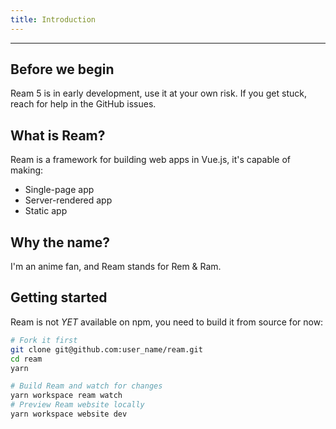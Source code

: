 ```yaml
---
title: Introduction
---
```


---

## Before we begin

Ream 5 is in early development, use it at your own risk. If you get stuck, reach for help in the GitHub issues.

## What is Ream?

Ream is a framework for building web apps in Vue.js, it's capable of making:

- Single-page app
- Server-rendered app
- Static app

## Why the name?

I'm an anime fan, and Ream stands for Rem & Ram.

## Getting started

Ream is not _YET_ available on npm, you need to build it from source for now:

```bash
# Fork it first
git clone git@github.com:user_name/ream.git
cd ream
yarn

# Build Ream and watch for changes
yarn workspace ream watch
# Preview Ream website locally
yarn workspace website dev
```
